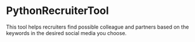 # PythonRecruiterTool
This tool helps recruiters find possible colleague and partners based on the keywords in the desired social media you choose.
